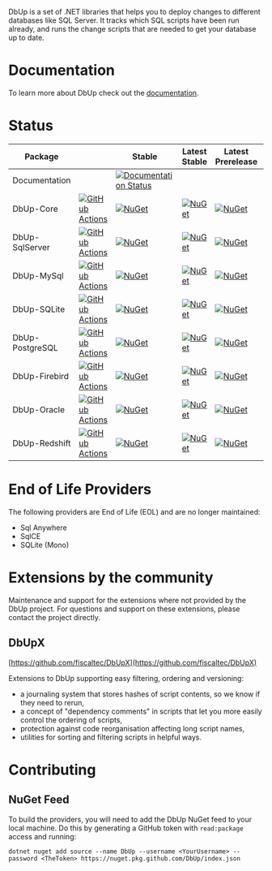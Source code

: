 DbUp is a set of .NET libraries that helps you to deploy changes to different databases like SQL Server. It tracks which
SQL scripts have been run already, and runs the change scripts that are needed to get your database up to date.

# Documentation

To learn more about DbUp check out the [documentation](https://dbup.readthedocs.io/en/latest/).

# Status

| Package          |                                                                                                                                                                                                                                                      | Stable                                                                                                                                      | Latest Stable                                                                                                    | Latest Prerelease                                                                                                       | Issues                                                                                                          | Pull Requests                                                                                                     |
|------------------|------------------------------------------------------------------------------------------------------------------------------------------------------------------------------------------------------------------------------------------------------|---------------------------------------------------------------------------------------------------------------------------------------------|------------------------------------------------------------------------------------------------------------------|---------------------------------------------------------------------------------------------------------------------|-----------------------------------------------------------------------------------------------------------------|-------------------------------------------------------------------------------------------------------------------|
| Documentation    |                                                                                                                                                                                                                                                      | [![Documentation Status](https://readthedocs.org/projects/dbup/badge/?version=latest)](https://dbup.readthedocs.io/en/latest/?badge=latest) |                                                                                                                  |                                                                                                                     |                                                                                                                 |                                                                                                                   |
| DbUp-Core        | [![GitHub Actions](https://img.shields.io/github/actions/workflow/status/DbUp/DbUp/main.yml?branch=main)](https://github.com/DbUp/DbUp/actions/workflows/create-draft-release.yml)                                                                   | [![NuGet](https://img.shields.io/nuget/dt/DbUp.svg)](https://www.nuget.org/packages/dbup)                                                   | [![NuGet](https://img.shields.io/nuget/v/DbUp-core.svg)](https://www.nuget.org/packages/DbUp-core)               | [![NuGet](https://img.shields.io/nuget/vpre/DbUp-core.svg)](https://www.nuget.org/packages/dbup)                    | [![view](https://img.shields.io/github/issues/DbUp/DbUp)](https://github.com/DbUp/DbUp)                         | [![view](https://img.shields.io/github/issues-pr/DbUp/DbUp)](https://github.com/DbUp/DbUp)                        |
| DbUp-SqlServer   | [![GitHub Actions](https://img.shields.io/github/actions/workflow/status/DbUp/dbup-sqlserver/main.yml?branch=main)](https://github.com/DbUp/dbup-sqlserver/actions/workflows/main.yml)                                                               | [![NuGet](https://img.shields.io/nuget/dt/dbup-sqlserver.svg)](https://www.nuget.org/packages/dbup-sqlserver)                               | [![NuGet](https://img.shields.io/nuget/v/dbup-sqlserver.svg)](https://www.nuget.org/packages/dbup-sqlserver)     | [![NuGet](https://img.shields.io/nuget/vpre/dbup-sqlserver.svg)](https://www.nuget.org/packages/dbup-sqlserver)     | [![view](https://img.shields.io/github/issues/DbUp/dbup-sqlserver)](https://github.com/DbUp/dbup-sqlserver)     | [![view](https://img.shields.io/github/issues-pr/DbUp/dbup-sqlserver)](https://github.com/DbUp/dbup-sqlserver)    |
| DbUp-MySql       | [![GitHub Actions](https://img.shields.io/github/actions/workflow/status/DbUp/dbup-mysql/main.yml?branch=main)](https://github.com/DbUp/dbup-mysql/actions/workflows/main.yml)                                                                       | [![NuGet](https://img.shields.io/nuget/dt/dbup-mysql.svg)](https://www.nuget.org/packages/dbup-mysql)                                       | [![NuGet](https://img.shields.io/nuget/v/dbup-mysql.svg)](https://www.nuget.org/packages/dbup-mysql)             | [![NuGet](https://img.shields.io/nuget/vpre/dbup-mysql.svg)](https://www.nuget.org/packages/dbup-mysql)             | [![view](https://img.shields.io/github/issues/DbUp/dbup-mysql)](https://github.com/DbUp/dbup-mysql)             | [![view](https://img.shields.io/github/issues-pr/DbUp/dbup-mysql)](https://github.com/DbUp/dbup-mysql)            |
| DbUp-SQLite      | [![GitHub Actions](https://img.shields.io/github/actions/workflow/status/DbUp/dbup-sqlite/main.yml?branch=main)](https://github.com/DbUp/dbup-sqlite/actions/workflows/main.yml)                                                                     | [![NuGet](https://img.shields.io/nuget/dt/dbup-sqlite.svg)](https://www.nuget.org/packages/dbup-sqlite)                                     | [![NuGet](https://img.shields.io/nuget/v/dbup-sqlite.svg)](https://www.nuget.org/packages/dbup-sqlite)           | [![NuGet](https://img.shields.io/nuget/vpre/dbup-sqlite.svg)](https://www.nuget.org/packages/dbup-sqlite)           | [![view](https://img.shields.io/github/issues/DbUp/dbup-sqlite)](https://github.com/DbUp/dbup-sqlite)           | [![view](https://img.shields.io/github/issues-pr/DbUp/dbup-sqlite)](https://github.com/DbUp/dbup-sqlite)          |
| DbUp-PostgreSQL  | [![GitHub Actions](https://img.shields.io/github/actions/workflow/status/DbUp/dbup-postgresql/main.yml?branch=main)](https://github.com/DbUp/dbup-postgresql/actions/workflows/main.yml)                                                             | [![NuGet](https://img.shields.io/nuget/dt/dbup-postgresql.svg)](https://www.nuget.org/packages/dbup-postgresql)                             | [![NuGet](https://img.shields.io/nuget/v/dbup-postgresql.svg)](https://www.nuget.org/packages/dbup-postgresql)   | [![NuGet](https://img.shields.io/nuget/vpre/dbup-postgresql.svg)](https://www.nuget.org/packages/dbup-postgresql)   | [![view](https://img.shields.io/github/issues/DbUp/dbup-postgresql)](https://github.com/DbUp/dbup-postgresql)   | [![view](https://img.shields.io/github/issues-pr/DbUp/dbup-postgresql)](https://github.com/DbUp/dbup-postgresql)  |
| DbUp-Firebird    | [![GitHub Actions](https://img.shields.io/github/actions/workflow/status/DbUp/dbup-firebird/main.yml?branch=main)](https://github.com/DbUp/dbup-firebird/actions/workflows/main.ymlhttps://github.com/DbUp/dbup-firebird/actions/workflows/main.yml) | [![NuGet](https://img.shields.io/nuget/dt/dbup-firebird.svg)](https://www.nuget.org/packages/dbup-firebird)                                 | [![NuGet](https://img.shields.io/nuget/v/dbup-firebird.svg)](https://www.nuget.org/packages/dbup-firebird)       | [![NuGet](https://img.shields.io/nuget/vpre/dbup-firebird.svg)](https://www.nuget.org/packages/dbup-firebird)       | [![view](https://img.shields.io/github/issues/DbUp/dbup-firebird)](https://github.com/DbUp/dbup-firebird)       | [![view](https://img.shields.io/github/issues-pr/DbUp/dbup-firebird)](https://github.com/DbUp/dbup-firebird)      |
| DbUp-Oracle      | [![GitHub Actions](https://img.shields.io/github/actions/workflow/status/DbUp/dbup-oracle/main.yml?branch=main)](https://github.com/DbUp/dbup-oracle/actions/workflows/main.yml)                                                                     | [![NuGet](https://img.shields.io/nuget/dt/dbup-oracle.svg)](https://www.nuget.org/packages/dbup-oracle)                                     | [![NuGet](https://img.shields.io/nuget/v/dbup-oracle.svg)](https://www.nuget.org/packages/dbup-oracle)           | [![NuGet](https://img.shields.io/nuget/vpre/dbup-oracle.svg)](https://www.nuget.org/packages/dbup-oracle)           | [![view](https://img.shields.io/github/issues/DbUp/dbup-oracle)](https://github.com/DbUp/dbup-oracle)           | [![view](https://img.shields.io/github/issues-pr/DbUp/dbup-oracle)](https://github.com/DbUp/dbup-oracle)          |
| DbUp-Redshift    | [![GitHub Actions](https://img.shields.io/github/actions/workflow/status/DbUp/dbup-redshift/main.yml?branch=main)](https://github.com/DbUp/dbup-redshift/actions/workflows/main.yml)                                                                 | [![NuGet](https://img.shields.io/nuget/dt/dbup-redshift.svg)](https://www.nuget.org/packages/dbup-redshift)                                 | [![NuGet](https://img.shields.io/nuget/v/dbup-redshift.svg)](https://www.nuget.org/packages/dbup-redshift)       | [![NuGet](https://img.shields.io/nuget/vpre/dbup-redshift.svg)](https://www.nuget.org/packages/dbup-redshift)       | [![view](https://img.shields.io/github/issues/DbUp/dbup-redshift)](https://github.com/DbUp/dbup-redshift)       | [![view](https://img.shields.io/github/issues-pr/DbUp/dbup-redshift)](https://github.com/DbUp/dbup-redshift)      |

# End of Life Providers

The following providers are End of Life (EOL) and are no longer maintained:
- Sql Anywhere
- SqlCE
- SQLite (Mono)

# Extensions by the community

Maintenance and support for the extensions where not provided by the DbUp project. For questions and support on
these extensions, please contact the project directly.

## DbUpX

[https://github.com/fiscaltec/DbUpX](https://github.com/fiscaltec/DbUpX)

Extensions to DbUp supporting easy filtering, ordering and versioning:

- a journaling system that stores hashes of script contents, so we know if they need to rerun,
- a concept of "dependency comments" in scripts that let you more easily control the ordering of scripts,
- protection against code reorganisation affecting long script names,
- utilities for sorting and filtering scripts in helpful ways.

# Contributing

## NuGet Feed

To build the providers, you will need to add the DbUp NuGet feed to your local machine. Do this by generating
a GitHub token with `read:package` access and running:

```
dotnet nuget add source --name DbUp --username <YourUsername> --password <TheToken> https://nuget.pkg.github.com/DbUp/index.json
```
